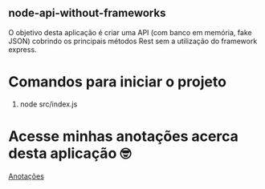 ## node-api-without-frameworks
O objetivo desta aplicação é criar uma API (com banco em memória, fake JSON) cobrindo os principais métodos Rest sem a utilização do framework express.

# Comandos para iniciar o projeto
  1. node src/index.js

# Acesse minhas anotações acerca desta aplicação 🤓
  
<div>
  <a href="https://long-petroleum-879.notion.site/Antes-dos-frameworks-bdbc59a4824e4d68835617ab8a8e1113">Anotações</a>
</div>
